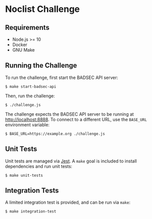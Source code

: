 # Noclist Challenge

## Requirements

- Node.js >= 10
- Docker
- GNU Make

## Running the Challenge

To run the challenge, first start the BADSEC API server:

```shell
$ make start-badsec-api
```

Then, run the challenge:

```shell
$ ./challenge.js
```

The challenge expects the BADSEC API server to be running at <http://localhost:8888>. To connect to a different URL, use the `BASE_URL` environment variable:

```shell
$ BASE_URL=https://example.org ./challenge.js
```

## Unit Tests

Unit tests are managed via [Jest][jest]. A `make` goal is included to install dependencies and run unit tests:

```shell
$ make unit-tests
```

## Integration Tests

A limited integration test is provided, and can be run via `make`:

```shell
$ make integration-test
```

[jest]: https://jestjs.io/
